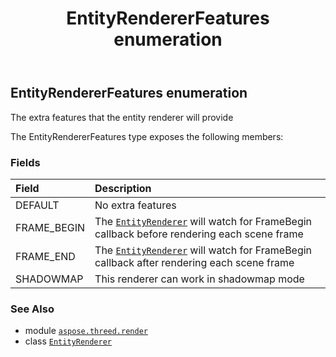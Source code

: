 ﻿---
title: EntityRendererFeatures enumeration
second_title: Aspose.3D for Python via .NET API References
description: 
type: docs
weight: 490
url: /aspose.threed.render/entityrendererfeatures/
is_root: false
---

## EntityRendererFeatures enumeration

The extra features that the entity renderer will provide



The EntityRendererFeatures type exposes the following members:

### Fields
| Field | Description |
| :- | :- |
| DEFAULT | No extra features |
| FRAME_BEGIN | The [`EntityRenderer`](/3d/python-net/aspose.threed.render/entityrenderer) will watch for FrameBegin callback before rendering each scene frame |
| FRAME_END | The [`EntityRenderer`](/3d/python-net/aspose.threed.render/entityrenderer) will watch for FrameBegin callback after rendering each scene frame |
| SHADOWMAP | This renderer can work in shadowmap mode |



### See Also
* module [`aspose.threed.render`](..)
* class [`EntityRenderer`](/3d/python-net/aspose.threed.render/entityrenderer)
